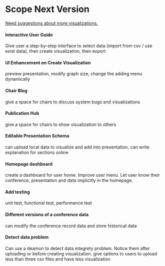 # Scope Next Version

<u>Need suggestions about more visualizations.</u>

#### Interactive User Guide

Give user a step-by-step interface to select data (import from csv / use exist data), then create visualization, then export

#### UI Enhancement on Create Visualization

preview presentation, modify graph size, change the adding menu dynamically

#### Chair Blog

give a space for chairs to discuss system bugs and visualizations

#### Publication Hub

give a space for chairs to show visualization to others

#### Editable Presentation Schema

can upload local data to visualize and add into presentation, can write explanation for sections online

#### Homepage dashboard

create a dashboard for user home. Improve user menu. Let user know their conference, presentation and data implicitly in the homepage.

#### Add testing

unit test, functional test, performance test

#### Different versions of a conference data

can modify the conference record data and store historical data

#### Detect data problem

Can use a deamon to detect data integrety problem. Notice them after uploading or before creating visualization. give options to users to upload less than three csv files and have less visualization

